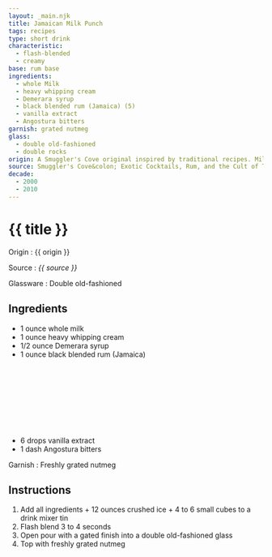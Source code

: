 ```yaml
---
layout: _main.njk
title: Jamaican Milk Punch
tags: recipes
type: short drink
characteristic:
  - flash-blended
  - creamy
base: rum base
ingredients:
  - whole Milk
  - heavy whipping cream
  - Demerara syrup
  - black blended rum (Jamaica) (5)
  - vanilla extract
  - Angostura bitters
garnish: grated nutmeg
glass:
  - double old-fashioned
  - double rocks
origin: A Smuggler's Cove original inspired by traditional recipes. Milk punches were first described in 1688 by travel writer William Sacheverell. According to David Wondrich, the earliest recorded recipe for milk punch comes from a 1711 cookbook.
source: Smuggler's Cove&colon; Exotic Cocktails, Rum, and the Cult of Tiki
decade:
  - 2000
  - 2010
---
```

<!-- markdownlint-disable MD025 -->
# {{ title }}
<!-- markdownlint-disable MD025 -->

Origin
  : {{ origin }}

Source
  : <cite>{{ source }}</cite>

Glassware
  : Double old-fashioned

## Ingredients

* 1 ounce whole milk
* 1 ounce heavy whipping cream
* 1/2 ounce Demerara syrup
* 1 ounce black blended rum (Jamaica)<icon-l space="1em" class="bigger" label="(5)"><span class="with-icon"><svg class="icon"><use href="/assets/images/icons/circle-5.svg#circle-5"></use></svg></span></icon-l>
* 6 drops vanilla extract
* 1 dash Angostura bitters

Garnish
  : Freshly grated nutmeg

## Instructions

1. Add all ingredients + 12 ounces crushed ice + 4 to 6 small cubes to a drink mixer tin
2. Flash blend 3 to 4 seconds
3. Open pour with a gated finish into a double old-fashioned glass
4. Top with freshly grated nutmeg
